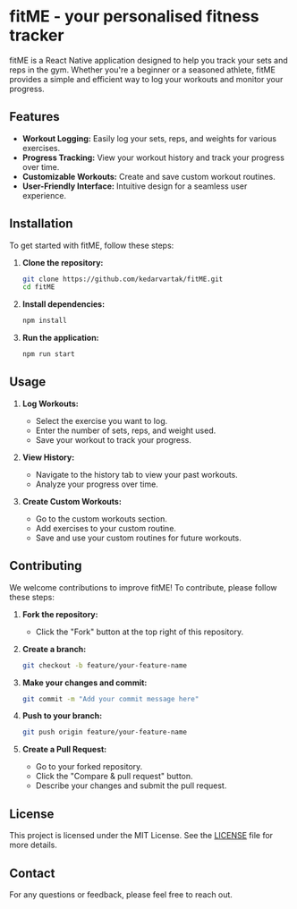 # fitME - your personalised fitness tracker

fitME is a React Native application designed to help you track your sets and reps in the gym. Whether you're a beginner or a seasoned athlete, fitME provides a simple and efficient way to log your workouts and monitor your progress.

## Features

- **Workout Logging:** Easily log your sets, reps, and weights for various exercises.
- **Progress Tracking:** View your workout history and track your progress over time.
- **Customizable Workouts:** Create and save custom workout routines.
- **User-Friendly Interface:** Intuitive design for a seamless user experience.

## Installation

To get started with fitME, follow these steps:

1. **Clone the repository:**
    ```bash
    git clone https://github.com/kedarvartak/fitME.git
    cd fitME
    ```

2. **Install dependencies:**
    ```bash
    npm install
    ```

3. **Run the application:**
    ```bash
    npm run start
    ```

## Usage

1. **Log Workouts:**
   - Select the exercise you want to log.
   - Enter the number of sets, reps, and weight used.
   - Save your workout to track your progress.

2. **View History:**
   - Navigate to the history tab to view your past workouts.
   - Analyze your progress over time.

3. **Create Custom Workouts:**
   - Go to the custom workouts section.
   - Add exercises to your custom routine.
   - Save and use your custom routines for future workouts.

## Contributing

We welcome contributions to improve fitME! To contribute, please follow these steps:

1. **Fork the repository:**
    - Click the "Fork" button at the top right of this repository.

2. **Create a branch:**
    ```bash
    git checkout -b feature/your-feature-name
    ```

3. **Make your changes and commit:**
    ```bash
    git commit -m "Add your commit message here"
    ```

4. **Push to your branch:**
    ```bash
    git push origin feature/your-feature-name
    ```

5. **Create a Pull Request:**
    - Go to your forked repository.
    - Click the "Compare & pull request" button.
    - Describe your changes and submit the pull request.

## License

This project is licensed under the MIT License. See the [LICENSE](LICENSE) file for more details.

## Contact

For any questions or feedback, please feel free to reach out.
